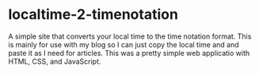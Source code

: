 # localtime-2-timenotation
A simple site that converts your local time to the time notation format. This is mainly for use with my blog so I can just copy the local time and and paste it as I need for articles. This was a pretty simple web applicatio with HTML, CSS, and JavaScript.
